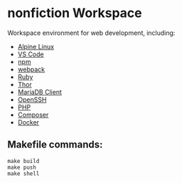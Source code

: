 # nonfiction Workspace

Workspace environment for web development, including:

- [Alpine Linux](https://alpinelinux.org)
- [VS Code](https://github.com/cdr/code-server)
- [npm](https://www.npmjs.com) 
- [webpack](https://webpack.js.org)
- [Ruby](https://www.ruby-lang.org/en/)
- [Thor](https://github.com/erikhuda/thor)
- [MariaDB Client](https://mariadb.com/kb/en/mysql-client/)
- [OpenSSH](https://www.openssh.com)
- [PHP](https://www.php.net)
- [Composer](https://getcomposer.org)
- [Docker](https://docs.docker.com/engine/)

## Makefile commands:  

```
make build
make push
make shell
```

